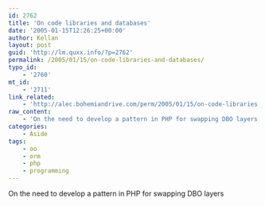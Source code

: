 ```yaml
---
id: 2762
title: 'On code libraries and databases'
date: '2005-01-15T12:26:25+00:00'
author: Kellan
layout: post
guid: 'http://lm.quxx.info/?p=2762'
permalink: /2005/01/15/on-code-libraries-and-databases/
typo_id:
    - '2760'
mt_id:
    - '2711'
link_related:
    - 'http://alec.bohemiandrive.com/perm/2005/01/15/on-code-libraries'
raw_content:
    - 'On the need to develop a pattern in PHP for swapping DBO layers'
categories:
    - Aside
tags:
    - oo
    - orm
    - php
    - programming
---
```


On the need to develop a pattern in PHP for swapping DBO layers